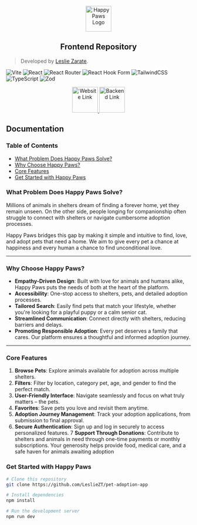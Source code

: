 <p align="center">
    <img src="https://res.cloudinary.com/dyntsz5qv/image/upload/v1733582101/logo_ea20st.png" alt="Happy Paws Logo" height="70">
</p>

<h2 align="center">Frontend Repository</h2>

> Developed by  [Leslie Zarate](https://github.com/LeslieZT).


![Vite](https://img.shields.io/badge/vite-%23646CFF.svg?style=for-the-badge&logo=vite&logoColor=white)
![React](https://img.shields.io/badge/react-%2320232a.svg?style=for-the-badge&logo=react&logoColor=%2361DAFB)
![React Router](https://img.shields.io/badge/React_Router-CA4245?style=for-the-badge&logo=react-router&logoColor=white)
![React Hook Form](https://img.shields.io/badge/React%20Hook%20Form-%23EC5990.svg?style=for-the-badge&logo=reacthookform&logoColor=white)
![TailwindCSS](https://img.shields.io/badge/tailwindcss-%2338B2AC.svg?style=for-the-badge&logo=tailwind-css&logoColor=white)
![TypeScript](https://img.shields.io/badge/typescript-%23007ACC.svg?style=for-the-badge&logo=typescript&logoColor=white)
![Zod](https://img.shields.io/badge/zod-%233068b7.svg?style=for-the-badge&logo=zod&logoColor=white)

<p align="center">
    <a href="https://happypaws-app.vercel.app">
        <img src="https://cdn-icons-png.freepik.com/256/3715/3715371.png?semt=ais_hybrid" alt="Website Link" height="70"  weight="70"/>
    </a>    
    <a href="https://github.com/LeslieZT/pet-adoption-backend">
        <img src="https://cdn-icons-png.flaticon.com/512/8099/8099220.png" alt="Backend Link" height="70"  weight="70" />
    </a>
</p>

<div>
    <h2>Documentation</h2>
</div>

### Table of Contents

- [What Problem Does Happy Paws Solve?](#what-problem-does-happy-paws-solve)
- [Why Choose Happy Paws?](#why-choose-happy-paws)
- [Core Features](#core-features)
- [Get Started with Happy Paws](#get-started-with-happy-paws)

### What Problem Does Happy Paws Solve?

Millions of animals in shelters dream of finding a forever home, yet they remain unseen. On the other side, people longing for companionship often struggle to connect with shelters or navigate cumbersome adoption processes.

Happy Paws bridges this gap by making it simple and intuitive to find, love, and adopt pets that need a home. We aim to give every pet a chance at happiness and every human a chance to find unconditional love.

---

### Why Choose Happy Paws?

- **Empathy-Driven Design**: Built with love for animals and humans alike, Happy Paws puts the needs of both at the heart of the platform.
- **Accessibility**: One-stop access to shelters, pets, and detailed adoption processes.
- **Tailored Search**: Easily find pets that match your lifestyle, whether you're looking for a playful puppy or a calm senior cat.
- **Streamlined Communication**: Connect directly with shelters, reducing barriers and delays.
- **Promoting Responsible Adoption**: Every pet deserves a family that cares. Our platform ensures a thoughtful and informed adoption journey.

---

### Core Features

1. **Browse Pets**: Explore animals available for adoption across multiple shelters.
2. **Filters**: Filter by  location, category pet, age, and gender to find the perfect match.
3. **User-Friendly Interface**: Navigate seamlessly and focus on what truly matters – the pets.
4. **Favorites**: Save pets you love and revisit them anytime.
5. **Adoption Journey Management**: Track your adoption applications, from submission to final approval.
6. **Secure Authentication**: Sign up and log in securely to access personalized features.
7  **Support Through Donations**: Contribute to shelters and animals in need through one-time payments or monthly subscriptions. Your generosity helps provide food, medical care, and a safe haven for animals awaiting adoption

### Get Started with Happy Paws

```bash
# Clone this repository
git clone https://github.com/LeslieZT/pet-adoption-app

# Install dependencies
npm install

# Run the development server
npm run dev